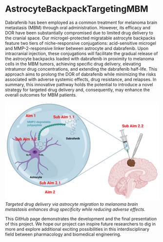 # AstrocyteBackpackTargetingMBM
Dabrafenib has been employed as a common treatment for melanoma brain 
metastasis (MBM) through 
oral administration. However, its efficacy and DOR have been substantially compromised due to limited drug delivery to the cranial space. Our microgel-protected migratable astrocyte backpacks feature two tiers of niche-responsive conjugations: acid-sensitive microgel and MMP-2-responsive linker between astrocyte and dabrafenib. Upon intracranial injection, these conjugations will facilitate the gradual release of the astrocyte backpacks loaded with dabrafenib in proximity to melanoma cells in the MBM tumors, achieving specific drug delivery, elevating intratumor drug concentrations, and extending the dabrafenib half-life. This approach aims to prolong the DOR of dabrafenib while minimizing the risks associated with adverse systemic effects, drug resistance, and relapses. In summary, this innovative pathway holds the potential to introduce a novel strategy for targeted drug delivery and, consequently, may enhance the overall outcomes for MBM patients.

![Abstract.png](Abstract.png)
*Targeted drug delivery via astrocyte migration to melanoma brain metastasis enhances drug specificity while reducing adverse effects.*

This GitHub page demonstrates the development and the final presentation of 
this 
project.
We hope 
our project can inspire future researchers to dig in 
more and explore additional exciting possibilities in this 
interdisciplinary field between pharmacology and biomedical engineering.